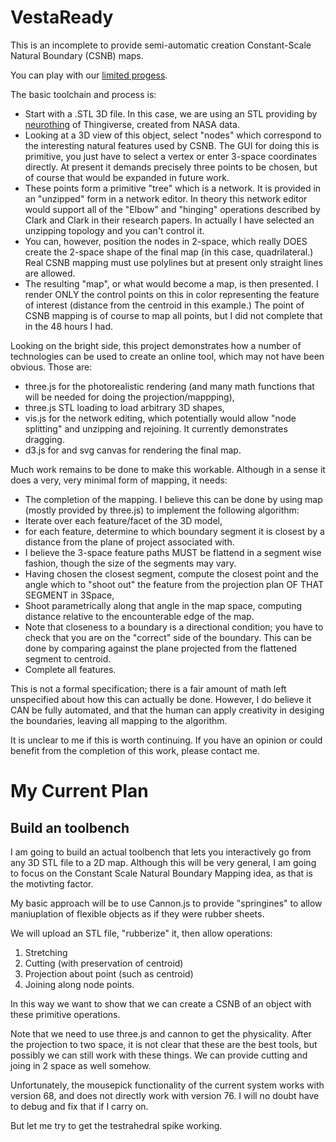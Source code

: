 # VestaReady

This is an incomplete to provide semi-automatic creation Constant-Scale Natural Boundary (CSNB) maps.

You can play with our [limited progess](http://robertlread.github.io/VestaReady/).

The basic toolchain and process is:

* Start with a .STL 3D file. In this case, we are using an STL providing by [neurothing](http://www.thingiverse.com/thing:42888)
of Thingiverse, created from NASA data.
* Looking at a 3D view of this object, select "nodes" which correspond to the interesting natural features used by CSNB. The GUI
for doing this is primitive, you just have to select a vertex or enter 3-space coordinates directly. At present it demands precisely
three points to be chosen, but of course that would be expanded in future work.
* These points form a primitive "tree" which is a network.  It is provided in an "unzipped" form in a network editor. In theory
this network editor would support all of the "Elbow" and "hinging" operations described by Clark and Clark in their research papers.
In actually I have selected an unzipping topology and you can't control it.
* You can, however, position the nodes in 2-space, which really DOES create the 2-space shape of the final map (in this case, 
quadrilateral.)  Real CSNB mapping must use polylines but at present only straight lines are allowed.
* The resulting "map", or what would become a map, is then presented.  I render ONLY the control points on this in color
representing the feature of interest (distance from the centroid in this example.) The point of CSNB mapping is of course to map all 
points, but I did not complete that in the 48 hours I had.

Looking on the bright side, this project demonstrates how a number of technologies can be used to create an online tool,
which may not have been obvious. Those are:
* three.js for the photorealistic rendering (and many math functions that will be needed for doing the projection/mappping),
* three.js STL loading to load arbitrary 3D shapes,
* vis.js for the network editing, which potentially would allow "node splitting" and unzipping and rejoining. It currently
demonstrates dragging.
* d3.js for and svg canvas for rendering the final map.

Much work remains to be done to make this workable.  Although in a sense it does a very, very minimal form of mapping, it
needs:
* The completion of the mapping. I believe this can be done by using map (mostly provided by three.js) to implement the following algorithm:
* Iterate over each feature/facet of the 3D model,
* for each feature, determine to which boundary segment it is closest by a distance from the plane of project associated with.
* I believe the 3-space feature paths MUST be flattend in a segment wise fashion, though the size of the segments may vary.
* Having chosen the closest segment, compute the closest point and the angle which to "shoot out" the feature from the
projection plan OF THAT SEGMENT in 3Space,
* Shoot parametrically along that angle in the map space, computing distance relative to the encounterable edge of the map.
* Note that closeness to a boundary is a directional condition; you have to check that you are on the "correct" side of the
boundary. This can be done by comparing against the plane projected from the flattened segment to centroid.
* Complete all features.

This is not a formal specification; there is a fair amount of math left unspecified about how this can actually be done.
However, I do believe it CAN be fully automated, and that the human can apply creativity in desiging the boundaries, leaving
all mapping to the algorithm.

It is unclear to me if this is worth continuing.  If you have an opinion or could benefit from the completion of this work, please 
contact me.



# My Current Plan

## Build an toolbench

I am going to build an actual toolbench that lets you interactively go from any 3D STL file to a 2D map.
Although this will be very general, I am going to focus on the Constant Scale Natural Boundary Mapping
idea, as that is the motivting factor.

My basic approach will be to use Cannon.js to provide "springines" to allow maniuplation of flexible objects
as if they were rubber sheets.

We will upload an STL file, "rubberize" it, then allow operations:

1) Stretching
2) Cutting (with preservation of centroid)
3) Projection about point (such as centroid)
3) Joining along node points.

In this way we want to show that we can create a CSNB of an object with these primitive operations.

Note that we need to use three.js and cannon to get the physicality.  After the projection to two space, it is not
clear that these are the best tools, but possibly we can still work with these things.  We can provide
cutting and joing in 2 space as well somehow.

Unfortunately, the mousepick functionality of the current system works with version 68, and does not directly work
with version 76.  I will no doubt have to debug and fix that if I carry on.

But let me try to get the testrahedral spike working.
